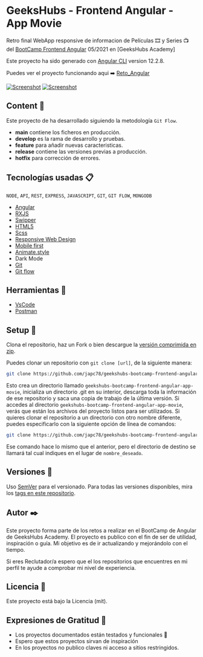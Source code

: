 # GeeksHubs - Frontend Angular - App Movie

Retro final WebApp responsive de informacion de Películas 🎞️ y Series 📺 del [BootCamp Frontend Angular](https://bootcamp.geekshubsacademy.com/online/frontend-angular/) 05/2021 en [GeeksHubs Academy]

Este proyecto ha sido generado con [Angular CLI](https://github.com/angular/angular-cli) version 12.2.8.

Puedes ver el proyecto funcionando aqui ➡️ [Reto_Angular](https://deploy-aws.d3v45rx19i7s3z.amplifyapp.com/)

[![Screenshot](https://drive.google.com/uc?export=view&id=1uIubfnZNsjjVhpxnPuFimkz_6QK1zm7O)](https://deploy-aws.d3v45rx19i7s3z.amplifyapp.com/)
[![Screenshot](https://drive.google.com/uc?export=view&id=1tgcVAVzuf7zDXfkDswXQeQiQDxNVI54T)](https://deploy-aws.d3v45rx19i7s3z.amplifyapp.com/)

## Content 🚀

Este proyecto de ha desarrollado siguiendo la metodología `Git Flow`.

- **main** contiene los ficheros en producción.
- **develop** es la rama de desarrollo y pruebas.
- **feature** para añadir nuevas caracteristicas.
- **release** contiene las versiones previas a producción.
- **hotfix** para corrección de errores.  

## Tecnologías usadas 📋

`NODE`, `API`, `REST`, `EXPRESS`, `JAVASCRIPT`, `GIT`, `GIT FLOW`, `MONGODB`

- [Angular](https://angular.io/)
- [RXJS](https://angular.io/guide/rx-library)
- [Swipper](https://swiperjs.com/)
- [HTML5](https://html.spec.whatwg.org/)
- [Scss](https://sass-lang.com/)
- [Responsive Web Design](https://developer.mozilla.org/es/docs/Glossary/Responsive_web_design)
- [Mobile first](https://developer.mozilla.org/es/docs/Glossary/Mobile_First)
- [Animate.style](https://animate.style/)
- Dark Mode
- [Git](https://git-scm.com/)
- [Git flow](https://danielkummer.github.io/git-flow-cheatsheet/index.es_ES.html)

## Herramientas 🔧

- [VsCode](https://code.visualstudio.com/)
- [Postman](https://www.postman.com/)

## Setup 🔧

Clona el repositorio, haz un Fork o bien descargue la [versión comprimida en zip](https://github.com/japc78/geekshubs-bootcamp-frontend-angular-app-movie/archive/refs/heads/main.zip).

Puedes clonar un repositorio con `git clone [url]`, de la siguiente manera:

```bash
git clone https://github.com/japc78/geekshubs-bootcamp-frontend-angular-app-movie.git
```

Esto crea un directorio llamado `geekshubs-bootcamp-frontend-angular-app-movie`, inicializa un directorio .git en su interior, descarga toda la información de ese repositorio y saca una copia de trabajo de la última versión. Si accedes al directorio `geekshubs-bootcamp-frontend-angular-app-movie`, verás que están los archivos del proyecto listos para ser utilizados. Si quieres clonar el repositorio a un directorio con otro nombre diferente, puedes especificarlo con la siguiente opción de línea de comandos:

```bash
git clone https://github.com/japc78/geekshubs-bootcamp-frontend-angular-app-movie.git nombre_deseado
```

Ese comando hace lo mismo que el anterior, pero el directorio de destino se llamará tal cual indiques en el lugar de `nombre_deseado`.

## Versiones 📌

Uso [SemVer](http://semver.org/) para el versionado. Para todas las versiones disponibles, mira los [tags en este repositorio](https://github.com/japc78/geekshubs-bootcamp-frontend-angular-app-movie/tags).

## Autor ✒️

Este proyecto forma parte de los retos a realizar en el BootCamp de Angular de GeeksHubs Academy. El proyecto es publico con el fin de ser de utilidad, inspiración o guía. Mi objetivo es de ir actualizando y mejorándolo con el tiempo.

Si eres Reclutador/a espero que el los repositorios que encuentres en mi perfil te ayude a comprobar mi nivel de experiencia.

## Licencia 📄

Este proyecto está bajo la Licencia (mit).

## Expresiones de Gratitud 🎁

- Los proyectos documentados están testados y funcionales 📢
- Espero que estos proyectos sirvan de inspiración
- En los proyectos no publico claves ni acceso a sitios restringidos.
